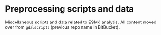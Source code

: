 Preprocessing scripts and data
==========================

Miscellaneous scripts and data related to ESMK analysis. All content moved over from `gdalscripts` (previous repo name in BitBucket).
